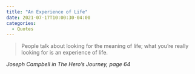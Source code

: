 ```yaml
---
title: "An Experience of Life"
date: 2021-07-17T10:00:30-04:00
categories:
  - Quotes
---
```

    
> People talk about looking for the meaning of life; what you’re really looking for is an experience of life.

<cite>Joseph Campbell in The Hero’s Journey, page 64</cite>
